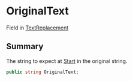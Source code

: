 # OriginalText

Field in [TextReplacement](./)

## Summary

The string to expect at [Start](yarn.compiler.upgrader.textreplacement.start.md) in the original string.

```csharp
public string OriginalText;
```
